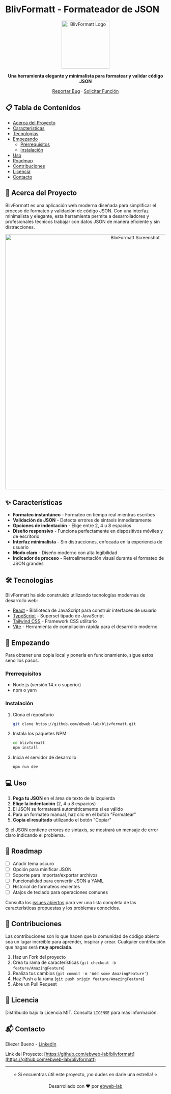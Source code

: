 # BlivFormatt - Formateador de JSON

<div align="center">
  <img src="public/blivformatt-logo.png" alt="BlivFormatt Logo" width="150" height="150" />
  
  <p align="center">
    <strong>Una herramienta elegante y minimalista para formatear y validar código JSON</strong>
  </p>
  
  <p align="center">
    <a href="https://github.com/ebweb-lab/blivformatt/issues">Reportar Bug</a>
    ·
    <a href="https://github.com/ebweb-lab/blivformatt/issues">Solicitar Función</a>
  </p>
</div>

## 📋 Tabla de Contenidos

- [Acerca del Proyecto](#-acerca-del-proyecto)
- [Características](#-características)
- [Tecnologías](#-tecnologías)
- [Empezando](#-empezando)
  - [Prerrequisitos](#prerrequisitos)
  - [Instalación](#instalación)
- [Uso](#-uso)
- [Roadmap](#-roadmap)
- [Contribuciones](#-contribuciones)
- [Licencia](#-licencia)
- [Contacto](#-contacto)

## 🚀 Acerca del Proyecto

BlivFormatt es una aplicación web moderna diseñada para simplificar el proceso de formateo y validación de código JSON. Con una interfaz minimalista y elegante, esta herramienta permite a desarrolladores y profesionales técnicos trabajar con datos JSON de manera eficiente y sin distracciones.

<div align="center">
  <img src="public/screenshot.png" alt="BlivFormatt Screenshot" width="800" />
</div>

## ✨ Características

- **Formateo instantáneo** - Formateo en tiempo real mientras escribes
- **Validación de JSON** - Detecta errores de sintaxis inmediatamente
- **Opciones de indentación** - Elige entre 2, 4 u 8 espacios
- **Diseño responsivo** - Funciona perfectamente en dispositivos móviles y de escritorio
- **Interfaz minimalista** - Sin distracciones, enfocada en la experiencia de usuario
- **Modo claro** - Diseño moderno con alta legibilidad
- **Indicador de proceso** - Retroalimentación visual durante el formateo de JSON grandes

## 🛠 Tecnologías

BlivFormatt ha sido construido utilizando tecnologías modernas de desarrollo web:

- [React](https://reactjs.org/) - Biblioteca de JavaScript para construir interfaces de usuario
- [TypeScript](https://www.typescriptlang.org/) - Superset tipado de JavaScript
- [Tailwind CSS](https://tailwindcss.com/) - Framework CSS utilitario
- [Vite](https://vitejs.dev/) - Herramienta de compilación rápida para el desarrollo moderno

## 🏁 Empezando

Para obtener una copia local y ponerla en funcionamiento, sigue estos sencillos pasos.

### Prerrequisitos

- Node.js (versión 14.x o superior)
- npm o yarn

### Instalación

1. Clona el repositorio
   ```sh
   git clone https://github.com/ebweb-lab/blivformatt.git
   ```

2. Instala los paquetes NPM
   ```sh
   cd blivformatt
   npm install
   ```

3. Inicia el servidor de desarrollo
   ```sh
   npm run dev
   ```

## 💻 Uso

1. **Pega tu JSON** en el área de texto de la izquierda
2. **Elige la indentación** (2, 4 u 8 espacios)
3. El JSON se formateará automáticamente si es válido
4. Para un formateo manual, haz clic en el botón "Formatear"
5. **Copia el resultado** utilizando el botón "Copiar"

Si el JSON contiene errores de sintaxis, se mostrará un mensaje de error claro indicando el problema.

## 🔭 Roadmap

- [ ] Añadir tema oscuro
- [ ] Opción para minificar JSON
- [ ] Soporte para importar/exportar archivos
- [ ] Funcionalidad para convertir JSON a YAML
- [ ] Historial de formateos recientes
- [ ] Atajos de teclado para operaciones comunes

Consulta los [issues abiertos](https://github.com/ebweb-lab/blivformatt/issues) para ver una lista completa de las características propuestas y los problemas conocidos.

## 🤝 Contribuciones

Las contribuciones son lo que hacen que la comunidad de código abierto sea un lugar increíble para aprender, inspirar y crear. Cualquier contribución que hagas será **muy apreciada**.

1. Haz un Fork del proyecto
2. Crea tu rama de características (`git checkout -b feature/AmazingFeature`)
3. Realiza tus cambios (`git commit -m 'Add some AmazingFeature'`)
4. Haz Push a la rama (`git push origin feature/AmazingFeature`)
5. Abre un Pull Request

## 📝 Licencia

Distribuido bajo la Licencia MIT. Consulta `LICENSE` para más información.

## 📬 Contacto

Eliezer Bueno - [LinkedIn](https://www.linkedin.com/in/eliezer-bueno-790189200/)

Link del Proyecto: [https://github.com/ebweb-lab/blivformatt](https://github.com/ebweb-lab/blivformatt)

---

<div align="center">
  <p>⭐️ Si encuentras útil este proyecto, ¡no dudes en darle una estrella! ⭐️</p>
  <p>Desarrollado con ❤️ por <a href="https://github.com/ebweb-lab">ebweb-lab</a></p>
</div>
